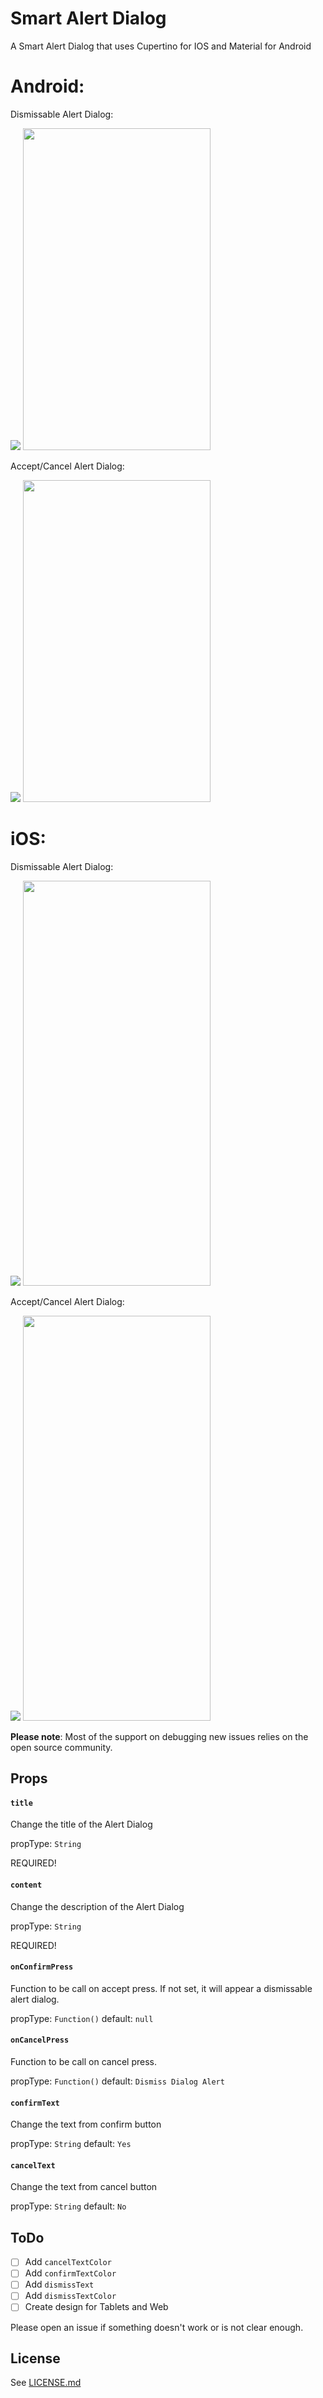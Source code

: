 # Smart Alert Dialog 

A Smart Alert Dialog that uses Cupertino for IOS and Material for Android

# Android:

Dismissable Alert Dialog:

![](/https://i.imgur.com/6P0K1l5.png)
<img src="https://i.imgur.com/6P0K1l5.png"  width="300" height="515">

Accept/Cancel Alert Dialog:

![](/https://i.imgur.com/ApKecci.png)
<img src="https://i.imgur.com/ApKecci.png"  width="300" height="515">

# iOS:

Dismissable Alert Dialog:

![](/https://i.imgur.com/5WnBPrf.png)
<img src="https://i.imgur.com/5WnBPrf.png"  width="300" height="648">

Accept/Cancel Alert Dialog:

![](/https://i.imgur.com/0DiszVY.png)
<img src="https://i.imgur.com/0DiszVY.png"  width="300" height="648">

**Please note**: Most of the support on debugging new issues relies on the open source community.

## Props

#### `title`

Change the title of the Alert Dialog

propType: `String`

REQUIRED!

#### `content`

Change the description of the Alert Dialog

propType: `String`

REQUIRED!

#### `onConfirmPress`

Function to be call on accept press. If not set, it will appear a dismissable alert dialog.

propType: `Function()`
default: `null`

#### `onCancelPress`

Function to be call on cancel press.

propType: `Function()`
default: `Dismiss Dialog Alert`


#### `confirmText`

Change the text from confirm button

propType: `String`
default: `Yes`


#### `cancelText`
Change the text from cancel button

propType: `String`
default: `No`

## ToDo
- [ ] Add `cancelTextColor`
- [ ] Add `confirmTextColor`
- [ ] Add `dismissText`
- [ ] Add `dismissTextColor`
- [ ] Create design for Tablets and Web

Please open an issue if something doesn't work or is not clear enough.

## License

See [LICENSE.md](LICENSE.md)
